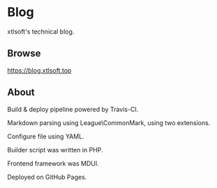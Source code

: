 # Blog

xtlsoft's technical blog.

## Browse

<https://blog.xtlsoft.top>

## About

Build & deploy pipeline powered by Travis-CI.

Markdown parsing using League\CommonMark, using two extensions.

Configure file using YAML.

Builder script was written in PHP.

Frontend framework was MDUI.

Deployed on GitHub Pages.
